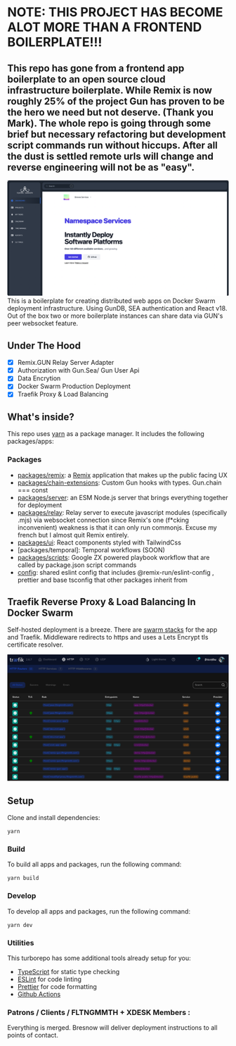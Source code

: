 # NOTE: THIS PROJECT HAS BECOME ALOT MORE THAN A FRONTEND BOILERPLATE!!!

## This repo has gone from a frontend app boilerplate to an open source cloud infrastructure boilerplate. While Remix is now roughly 25% of the project Gun has proven to be the hero we need but not deserve. (Thank you Mark). The whole repo is going through some brief but necessary refactoring but development script commands run without hiccups. After all the dust is settled remote urls will change and reverse engineering will not be as "easy".

![Screenshot](.github/images/front.png "frontend")
This is a boilerplate for creating distributed web apps on Docker Swarm deployment infrastructure. Using GunDB, SEA authentication and React v18. Out of the box two or more boilerplate instances can share data via GUN's peer websocket feature.

## Under The Hood

- [x] Remix.GUN Relay Server Adapter
- [x] Authorization with Gun.Sea/ Gun User Api
- [x] Data Encrytion
- [x] Docker Swarm Production Deployment
- [x] Traefik Proxy & Load Balancing

## What's inside?

This repo uses [yarn](https://www.yarnpkg.com/) as a package manager. It includes the following packages/apps:

### Packages

- [packages/remix](packages/remix): a [Remix](https://remix.run/) application that makes up the public facing UX
- [packages/chain-extensions](packages/chain-extensions): Custom Gun hooks with types. Gun.chain === const
- [packages/server](packages/server): an ESM Node.js server that brings everything together for deployment
- [packages/relay](packages/relay): Relay server to execute javascript modules (specifically .mjs) via websocket connection since Remix's one (f\*cking inconvenient) weakness is that it can only run commonjs. Excuse my french but I almost quit Remix entirely.
- [packages/ui](packages/ui): React components styled with TailwindCss
- [packages/temporal]: Temporal workflows (SOON)
- [packages/scripts](packages/scripts): Google ZX powered playbook workflow that are called by package.json script commands
- [config](config): shared eslint config that includes @remix-run/eslint-config , prettier and base tsconfig that other packages inherit from

## Traefik Reverse Proxy & Load Balancing In Docker Swarm

Self-hosted deployment is a breeze. There are [swarm stacks](packages/proxy/traefik/traefik.yml) for the app and Traefik. Middleware redirects to https and uses a Lets Encrypt tls certificate resolver.

![Traefik Service Manager](.github/images/traefik1.png "Traefik1")

## Setup

Clone and install dependencies:

```
yarn
```

### Build

To build all apps and packages, run the following command:

```
yarn build
```

### Develop

To develop all apps and packages, run the following command:

```
yarn dev
```

### Utilities

This turborepo has some additional tools already setup for you:

- [TypeScript](https://www.typescriptlang.org/) for static type checking
- [ESLint](https://eslint.org/) for code linting
- [Prettier](https://prettier.io) for code formatting
- [Github Actions](https://github.com/features/actions)

### Patrons / Clients / FLTNGMMTH + XDESK Members :

Everything is merged. Bresnow will deliver deployment instructions to all points of contact.
